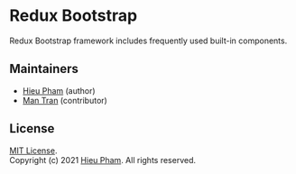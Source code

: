 # Redux Bootstrap
Redux Bootstrap framework includes frequently used built-in components.
## Maintainers
* [Hieu Pham](https://github.com/hieupth) (author)
* [Man Tran](https://github.com/trancongman276) (contributor)
## License
[MIT License](https://github.com/hieupth/reduxboot/blob/main/LICENSE). <br>
Copyright (c) 2021 [Hieu Pham](https://github.com/hieupth). All rights reserved.